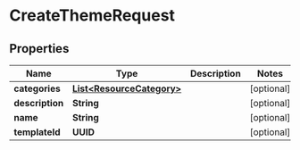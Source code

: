 

# CreateThemeRequest


## Properties

| Name | Type | Description | Notes |
|------------ | ------------- | ------------- | -------------|
|**categories** | [**List&lt;ResourceCategory&gt;**](ResourceCategory.md) |  |  [optional] |
|**description** | **String** |  |  [optional] |
|**name** | **String** |  |  [optional] |
|**templateId** | **UUID** |  |  [optional] |



